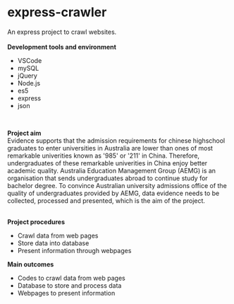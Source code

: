 # express-crawler
An express project to crawl websites.<br/><br/>
<b>Development tools and environment</b>
<ul><li>VSCode</li>
    <li>mySQL</li>
    <li>jQuery</li>
    <li>Node.js</li>
    <li>es5</li>
    <li>express</li>
    <li>json</li> 
</ul><br/>

<b>Project aim<br/></b>
Evidence supports that the admission requirements for chinese highschool graduates to enter universities in Australia are lower than ones of most remarkable univerities known as '985' or '211' in China. Therefore, undergraduates of these remarkable univerities in China enjoy better academic quality. Australia Education Management Group (AEMG) is an organisation that sends undergraduates abroad to continue study for bachelor degree. To convince Australian university admissions office of the quality of undergraduates provided by AEMG, data evidence needs to be collected, processed and presented, which is the aim of the project.<br/><br/>

<b>Project procedures</b>
<ul><li>Crawl data from web pages</li>
    <li>Store data into database</li>
    <li>Present information through webpages</li>
</ul>

<b>Main outcomes</b>
<ul><li>Codes to crawl data from web pages</li>
    <li>Database to store and process data</li>
    <li>Webpages to present information</li>
</ul>
